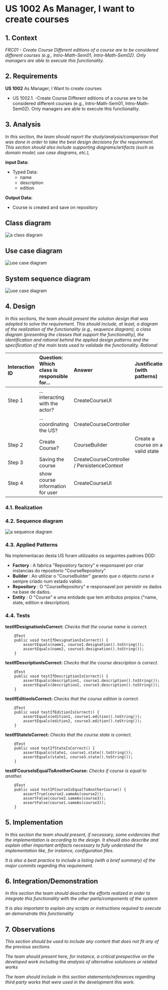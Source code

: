 # US 1002 As Manager, I want to create courses

## 1. Context

*FRC01 - Create Course Different editions of a course are to be considered different courses (e.g., Intro-Math-Sem01, Intro-Math-Sem02). Only managers are able to execute this functionality.*

## 2. Requirements

**US 1002** As Manager, I Want to create courses

- US 1002.1. -Create Course Different editions of a course are to be considered different courses (e.g., Intro-Math-Sem01, Intro-Math-Sem02). 
                Only managers are able to execute this functionality.

## 3. Analysis

*In this section, the team should report the study/analysis/comparison that was done in order to take the best design decisions for the requirement. This section should also include supporting diagrams/artifacts (such as domain model; use case diagrams, etc.),*

**input Data:**
* Typed Data:
    * name
    * description
    * edition
  
**Output Data:**
* Course is created and save on repository

## Class diagram
![a class diagram](cd-1002.png "A Class Diagram")
## Use case diagram
![use case diagram](uc-1002.png "A Use Case Diagram")
## System sequence diagram
![use case diagram](ssd-1002.png "A system sequence Diagram")
## 4. Design

*In this sections, the team should present the solution design that was adopted to solve the requirement. This should include, at least, a diagram of the realization of the functionality (e.g., sequence diagram), a class diagram (presenting the classes that support the functionality), the identification and rational behind the applied design patterns and the specification of the main tests used to validade the functionality.*
*Rational*

| Interaction ID | Question: Which class is responsible for... | Answer                                      | Justification (with patterns)|
|:---------------|:--------------------------------------------|:--------------------------------------------|:-----------------------------|
| Step 1| ... interacting with the actor?             | CreateCourseUI                              | |
| | ... coordinating the US?                    | CreateCourseController                      | |
| Step 2| Create Course?| CourseBuilder                               | Create a course on a valid state|
|Step 3| Saving the course| CreateCourseController / PersistenceContext | |
|Step 4| show course information for user| CreateCourseUI                              | |



### 4.1. Realization


### 4.2. Sequence diagram

![a sequence diagram](sd-1002.png "A Sequence Diagram")

### 4.3. Applied Patterns

Na implementacao desta US foram utilizados os seguintes padroes DDD:
- **Factory** : A fabrica "Repository factory" e responsavel por criar instancias do repositorio "CourseRepository"
- **Builder** : Ao utilizar o "CourseBuilder" garanto que o objecto curso e sempre criado num estado valido.
- **Repository** : O "CourseRepository" e responsavel por persistir os dados na base de dados.
- **Entity** : O "Course" e uma entidade que tem atributos propios ("name, state, edition e description).
### 4.4. Tests

**testIfDesignationIsCorrect:** *Checks that the course name is correct.*

```
    @Test
    public void testIfDesignationIsCorrect() {
        assertEquals(name1, course1.designation().toString());
        assertEquals(name2, course3.designation().toString());
    }
````

**testIfDescriptionIsCorrect:** *Checks that the course description is correct.*
```
    @Test
    public void testIfDescriptionIsCorrect() {
        assertEquals(description1, course1.description().toString());
        assertEquals(description2, course3.description().toString());
    }
````

**testIfEditionIsCorrect:** *Checks that the course edition is correct.*

```
    @Test
    public void testIfEditionIsCorrect() {
        assertEquals(edition1, course1.edition().toString());
        assertEquals(edition2, course3.edition().toString());
    }
````
**testIfStateIsCorrect:** *Checks that the course state is correct.*

```
    @Test
    public void testIfStateIsCorrect() {
        assertEquals(state1, course1.state().toString());
        assertEquals(state1, course3.state().toString());
    }
````
**testIFCourseIsEqualToAnotherCourse:** *Checks if course is equal to another.*

```
    @Test
    public void testIFCourseIsEqualToAnotherCourse() {
        assertTrue(course2.sameAs(course2));
        assertFalse(course2.sameAs(course3));
        assertFalse(course1.sameAs(course3));
    }
````

## 5. Implementation

*In this section the team should present, if necessary, some evidencies that the implementation is according to the design. It should also describe and explain other important artifacts necessary to fully understand the implementation like, for instance, configuration files.*

*It is also a best practice to include a listing (with a brief summary) of the major commits regarding this requirement.*

## 6. Integration/Demonstration

*In this section the team should describe the efforts realized in order to integrate this functionality with the other parts/components of the system*

*It is also important to explain any scripts or instructions required to execute an demonstrate this functionality*

## 7. Observations

*This section should be used to include any content that does not fit any of the previous sections.*

*The team should present here, for instance, a critical prespective on the developed work including the analysis of alternative solutioons or related works*

*The team should include in this section statements/references regarding third party works that were used in the development this work.*